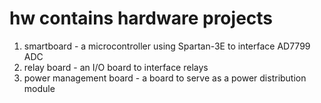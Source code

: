 # hw contains hardware projects
1. smartboard - a microcontroller using Spartan-3E to interface AD7799 ADC
2. relay board - an I/O board to interface relays
3. power management board - a board to serve as a power distribution module

